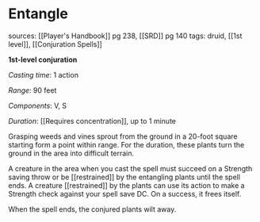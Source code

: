 # Entangle
sources: [[Player's Handbook]] pg 238, [[SRD]] pg 140
tags: druid, [[1st level]], [[Conjuration Spells]]

**1st-level conjuration**

*Casting time*: 1 action

*Range*: 90 feet

*Components*: V, S

*Duration*: [[Requires concentration]], up to 1 minute

Grasping weeds and vines sprout from the ground in a 20-foot square starting form a point within range. For the duration, these plants turn the ground in the area into difficult terrain.

A creature in the area when you cast the spell must succeed on a Strength saving throw or be [[restrained]] by the entangling plants until the spell ends. A creature [[restrained]] by the plants can use its action to make a Strength check against your spell save DC. On a success, it frees itself.

When the spell ends, the conjured plants wilt away.
